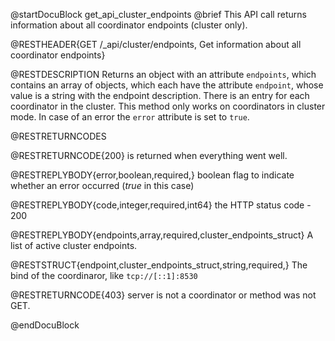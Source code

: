 @startDocuBlock get_api_cluster_endpoints
@brief This API call returns information about all coordinator endpoints (cluster only).

@RESTHEADER{GET /_api/cluster/endpoints, Get information about all coordinator endpoints}

@RESTDESCRIPTION 
Returns an object with an attribute `endpoints`, which contains an
array of objects, which each have the attribute `endpoint`, whose value
is a string with the endpoint description. There is an entry for each
coordinator in the cluster. This method only works on coordinators in
cluster mode. In case of an error the `error` attribute is set to
`true`.

@RESTRETURNCODES

@RESTRETURNCODE{200} is returned when everything went well.

@RESTREPLYBODY{error,boolean,required,}
boolean flag to indicate whether an error occurred (*true* in this case)

@RESTREPLYBODY{code,integer,required,int64}
the HTTP status code - 200

@RESTREPLYBODY{endpoints,array,required,cluster_endpoints_struct}
A list of active cluster endpoints.

@RESTSTRUCT{endpoint,cluster_endpoints_struct,string,required,}
The bind of the coordinaror, like `tcp://[::1]:8530`


@RESTRETURNCODE{403} server is not a coordinator or method was not GET.

@endDocuBlock
